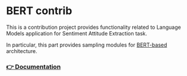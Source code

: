 # BERT contrib 

This is a contribution project provides functionality related to Language Models application for Sentiment Attitude Extraction task.

In particular, this part provides sampling modules for [BERT-based](https://arxiv.org/abs/1810.04805) architecture.

### [👉 Documentation](https://github.com/nicolay-r/AREkit/wiki/Sampling-for-BERT)

